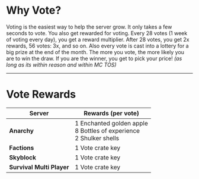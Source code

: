 # Why Vote?
Voting is the easiest way to help the server grow. It only takes a few seconds to vote. You also get rewarded for voting. Every 28 votes (1 week of voting every day), you get a reward multiplier. After 28 votes, you get 2x rewards, 56 votes: 3x, and so on. Also every vote is cast into a lottery for a big prize at the end of the month. The more you vote, the more likely you are to win the draw. If you are the winner, you get to pick your price! _(as long as its within reason and within MC TOS)_

---
# Vote Rewards
| Server | Rewards (per vote) |
| - | - |
| **Anarchy** | 1 Enchanted golden apple<br/>8 Bottles of experience<br/>2 Shulker shells |
| **Factions** | 1 Vote crate key |
| **Skyblock** | 1 Vote crate key |
| **Survival Multi Player** | 1 Vote crate key |
